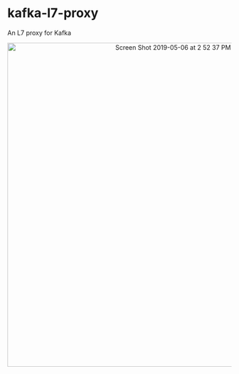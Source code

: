 # kafka-l7-proxy
An L7 proxy for Kafka

<p align="center">
  <img width="729" alt="Screen Shot 2019-05-06 at 2 52 37 PM" src="https://user-images.githubusercontent.com/2894330/57247740-a7e27500-700e-11e9-81c8-b46405e68891.png">
</p>
